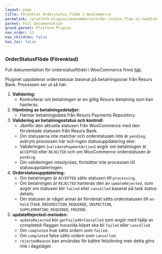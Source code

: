 ```yaml
---
layout: page
title: Förenklat Orderstatus-flöde i WooCommerce
permalink: /platform-plugins/woocommerce/order-status-flow-in-swedish
parent: Full Documentation
grand_parent: Platform Plugins
nav_order: 13
has_children: false
has_toc: false
---
```


### OrderStatusFlöde (Förenklad)

Full dokumentation för orderstatusflödet i WooCommerce
finns [här](https://developers.resurs.com/platform-plugins/woocommerce/resurs-merchant-api-for-woocommerce#order-status-flow).

Pluginet uppdaterar orderstatusar baserat på betalningssvar från Resurs Bank. Processen ser ut så här:

1. **Validering:**
    - Kontrollerar om betalningen är en giltig Resurs-betalning som kan hanteras.
2. **Hämtning av betalningsdetaljer:**
    - Hämtar betalningsdata från Resurs Payments Repository.
3. **Validering av betalningsstatus och kontroll:**
    - Jämför den aktuella statusen från WooCommerce med den förväntade statusen från Resurs Bank.
    - Om statusarna inte matchar och orderstatusen inte är `pending`, avbryts processen här och ingen statusuppdatering
      sker.
    - Valideringen (`validatePaymentAction`) avgör om betalningen är `ACCEPTED` eller `REJECTED` och om
      WooCommerce-orderstatusen är `pending`.
    - Om valideringen misslyckas, fortsätter inte processen till statusuppdateringen.
4. **Orderstatusuppdatering:**
    - Om betalningen är `ACCEPTED` sätts statusen till `processing`.
    - Om betalningen är `REJECTED` hanteras den av `updateRejected`, som avgör om statusen blir `failed`
      eller `cancelled`
      baserat på task status details.
    - Om statusen är något annat än förväntat sätts orderstatusen
      till `on-hold` (`TASK_REDIRECTION_REQUIRED`, `INSPECTION`, `SUPPLEMENTING_REQUIRED`, `FROZEN`).
5. **updateRejected-metoden:**
    - `updateRejected` kör `getFailedOrCancelled` som avgör med hjälp av completed-flaggan huruvida köpet ska
      bli `failed` eller `cancelled`.
    - Om `completed` true sätts ordern som `failed`.
    - Om `completed` false sätts ordern som `cancelled`.
    - `rejectedReason` kan användas för bättre felsökning men detta görs inte i dagsläget.
